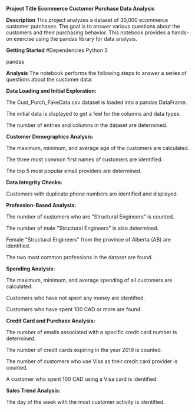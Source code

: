 **Project Title**
**Ecommerce Customer Purchase Data Analysis**

**Description**
This project analyzes a dataset of 30,000 ecommerce customer purchases. The goal is to answer various questions about the customers and their purchasing behavior. This notebook provides a hands-on exercise using the pandas library for data analysis.

**Getting Started**
#Dependencies
Python 3

pandas


**Analysis**
The notebook performs the following steps to answer a series of questions about the customer data:

**Data Loading and Initial Exploration:**

The Cust_Purch_FakeData.csv dataset is loaded into a pandas DataFrame.

The initial data is displayed to get a feel for the columns and data types.

The number of entries and columns in the dataset are determined.

**Customer Demographics Analysis:**

The maximum, minimum, and average age of the customers are calculated.

The three most common first names of customers are identified.

The top 5 most popular email providers are determined.

**Data Integrity Checks:**

Customers with duplicate phone numbers are identified and displayed.

**Profession-Based Analysis:**

The number of customers who are "Structural Engineers" is counted.

The number of male "Structural Engineers" is also determined.

Female "Structural Engineers" from the province of Alberta (AB) are identified.

The two most common professions in the dataset are found.

**Spending Analysis:**

The maximum, minimum, and average spending of all customers are calculated.

Customers who have not spent any money are identified.

Customers who have spent 100 CAD or more are found.

**Credit Card and Purchase Analysis:**

The number of emails associated with a specific credit card number is determined.

The number of credit cards expiring in the year 2019 is counted.

The number of customers who use Visa as their credit card provider is counted.

A customer who spent 100 CAD using a Visa card is identified.

**Sales Trend Analysis:**

The day of the week with the most customer activity is identified.
